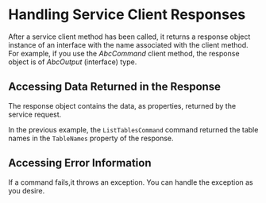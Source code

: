 # Handling Service Client Responses<a name="the-response-object"></a>

After a service client method has been called, it returns a response object instance of an interface with the name associated with the client method\. For example, if you use the *AbcCommand* client method, the response object is of *AbcOutput* \(interface\) type\.

## Accessing Data Returned in the Response<a name="response-data-property"></a>

The response object contains the data, as properties, returned by the service request\.

In the previous example, the `ListTablesCommand` command returned the table names in the `TableNames` property of the response\.

## Accessing Error Information<a name="response-error-property"></a>

If a command fails,it throws an exception\. You can handle the exception as you desire\.
